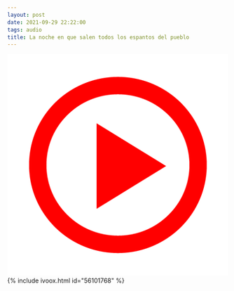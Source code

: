 ```yaml
---
layout: post
date: 2021-09-29 22:22:00
tags: audio
title: La noche en que salen todos los espantos del pueblo
---
```

![Play](/images/play.png)
{% include ivoox.html id="56101768" %}